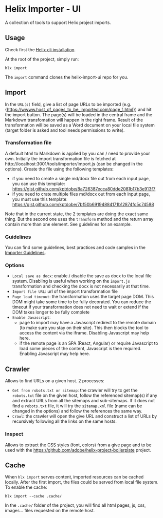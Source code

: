 # Helix Importer - UI

A collection of tools to support Helix project imports.

## Usage

Check first the [Helix cli installation](https://github.com/adobe/helix-cli#installation).

At the root of the project, simply run:

```
hlx import
```

The `import` command clones the helix-import-ui repo for you.

## Import

In the `URL(s)` field, give a list of page URLs to be imported (e.g. {https://wwww.host_of_pages_to_be_imported.com/page_1.html}) and hit the import button. The page(s) will be loaded in the central frame and the Markdown transfomation will happen in the right frame. Result of the transformation will be saved as a Word document on your local file system (target folder is asked and tool needs permissions to write).

### Transformation file

A default html to Markdown is applied by you can / need to provide your own. Initially the import transformation file is fetched at http://localhost:3001/tools/importer/import.js (can be changed in the options). Create the file using the following templates:

- if you need to create a single md/docx file out from each input page, you can use this template: https://gist.github.com/kptdobe/8a726387ecca80dde2081b17b3e913f7
- if you need to crate multiple files md/docx out from each input page, you must use this template: https://gist.github.com/kptdobe/7bf50b69194884171b12874fc5c74588

Note that in the current state, the 2 templates are doing the exact same thing. But the second one uses the `transform` method and the return array contain more than one element. See guidelines for an example.

### Guidelines

You can find some guidelines, best practices and code samples in the [Importer Guidelines](./importer-guidelines.md).

### Options

- `Local save as docx`: enable / disable the save as docx to the local file system. Disabling is useful when working on the `import.js` transformation and checking the docx is not necessarily at that time.
- `Import file URL`: url of the import transformation file
- `Page load timeout`: the transformation uses the target page DOM. This DOM might take some time to be fully decorated. You can reduce the timeout if your transformation does not need to wait or extend if the DOM takes longer to be fully complete
- `Enable Javascript`: 
  - page to import may have a Javascript redirect to the remote domain (to make sure you stay on their site). This then blocks the tool to access the content via the iframe. Disabling Javascript may help here. 
  - if the remote page is an SPA (React, Angular) or require Javascript to load some pieces of the content, Javascript is then required. Enabling Javascript may help here.

## Crawler

Allows to find URLs on a given host. 2 processes:

- `Get from robots.txt or sitemap`: the crawler will try to get the `robots.txt` file on the given host, follow the referenced sitemap(s) if any and extract URLs from all the sitemaps and sub-sitemaps. If it does not find a `robots.txt` file, it will try the `sitemap.xml` file (name can be changed in the options) and follow the references the same way.
- `Crawl`: the crawler will open the give URL and construct a list of URLs by recursively following all the links on the same hosts.

### Inspect

Allows to extract the CSS styles (font, colors) from a give page and to be used with the https://github.com/adobe/helix-project-boilerplate project. 

## Cache

When `hlx import` serves content, imported resources can be cached locally. After the first import, the files could be served from local file system. To enable the cache:

```
hlx import --cache .cache/
```

In the `.cache/` folder of the project, you will find all html pages, js, css, images... files requested on the remote host.
